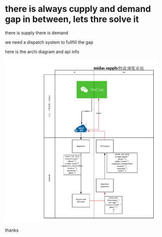 # there is always cupply and demand gap in between, lets thre solve it
there is supply
there is demand

we need a dispatch system to fullfill the gap

here is the archi diagram and api info

![diagram](architecture/0.0.2.png)

thanks